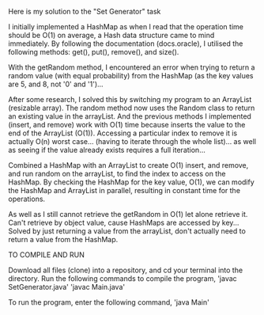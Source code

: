 Here is my solution to the "Set Generator" task

I initially implemented a HashMap as when I read that the operation time should be O(1) on average, a Hash data structure came to mind immediately. By following the documentation (docs.oracle), I utilised the following methods: get(), put(), remove(), and size().

With the getRandom method, I encountered an error when trying to return a random value (with equal probability) from the HashMap (as the key values are 5, and 8, not '0' and '1')...
    
After some research, I solved this by switching my program to an ArrayList (resizable array). The random method now uses the Random class to return an existing value in the arrayList. And the previous methods I implemented (insert, and remove) work with O(1) time because
    inserts the value to the end of the ArrayList (O(1)). Accessing a particular index to remove it is actually O(n) worst case... (having to iterate through the whole list)... as well as seeing if the value already exists requires a full iteration...

Combined a HashMap with an ArrayList to create O(1) insert, and remove, and run random on the arrayList, to find the index to access on the HashMap. By checking the HashMap for the key value, O(1), we can modify the HashMap and ArrayList in parallel, resulting in constant time for the operations.

As well as I still cannot retrieve the getRandom in O(1) let alone retrieve it. Can't retrieve by object value, cause HashMaps are accessed by key...
    Solved by just returning a value from the arrayList, don't actually need to return a value from the HashMap.


TO COMPILE AND RUN

Download all files (clone) into a repository, and cd your terminal into the directory. Run the following commands to compile the program,
    'javac SetGenerator.java'
    'javac Main.java'

To run the program, enter the following command,
    'java Main'
